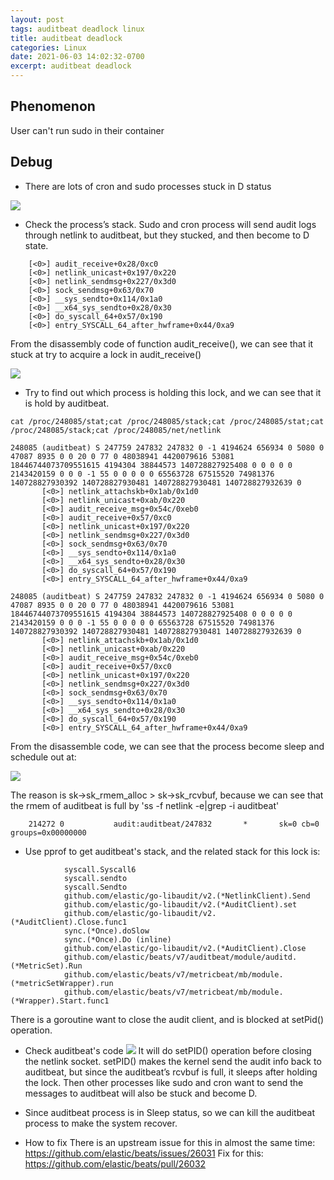 ```yaml
---
layout: post
tags: auditbeat deadlock linux
title: auditbeat deadlock
categories: Linux
date: 2021-06-03 14:02:32-0700
excerpt: auditbeat deadlock
---
```


## Phenomenon
User can't run sudo in their container

## Debug
* There are lots of cron and sudo processes stuck in D status

![](/assets/2021-06-03-auditbeat-deadlock-phenomenon.png)

* Check the process’s stack.  Sudo and cron process will send audit logs through netlink to auditbeat, but they stucked, and then become to D state.

```
    [<0>] audit_receive+0x28/0xc0
    [<0>] netlink_unicast+0x197/0x220
    [<0>] netlink_sendmsg+0x227/0x3d0
    [<0>] sock_sendmsg+0x63/0x70
    [<0>] __sys_sendto+0x114/0x1a0
    [<0>] __x64_sys_sendto+0x28/0x30
    [<0>] do_syscall_64+0x57/0x190
    [<0>] entry_SYSCALL_64_after_hwframe+0x44/0xa9

```

From the disassembly code of function audit_receive(), we can see that it stuck at try to acquire a lock in audit_receive()

![](/assets/2021-06-03-auditbeat-deadlock-audit-receive.png)

* Try to find out which process is holding this lock, and we can see that it is hold by auditbeat.

```
cat /proc/248085/stat;cat /proc/248085/stack;cat /proc/248085/stat;cat /proc/248085/stack;cat /proc/248085/net/netlink

248085 (auditbeat) S 247759 247832 247832 0 -1 4194624 656934 0 5080 0 47087 8935 0 0 20 0 77 0 48038941 4420079616 53081 18446744073709551615 4194304 38844573 140728827925408 0 0 0 0 0 2143420159 0 0 0 -1 55 0 0 0 0 0 65563728 67515520 74981376 140728827930392 140728827930481 140728827930481 140728827932639 0
       [<0>] netlink_attachskb+0x1ab/0x1d0
       [<0>] netlink_unicast+0xab/0x220
       [<0>] audit_receive_msg+0x54c/0xeb0
       [<0>] audit_receive+0x57/0xc0
       [<0>] netlink_unicast+0x197/0x220
       [<0>] netlink_sendmsg+0x227/0x3d0
       [<0>] sock_sendmsg+0x63/0x70
       [<0>] __sys_sendto+0x114/0x1a0
       [<0>] __x64_sys_sendto+0x28/0x30
       [<0>] do_syscall_64+0x57/0x190
       [<0>] entry_SYSCALL_64_after_hwframe+0x44/0xa9

248085 (auditbeat) S 247759 247832 247832 0 -1 4194624 656934 0 5080 0 47087 8935 0 0 20 0 77 0 48038941 4420079616 53081 18446744073709551615 4194304 38844573 140728827925408 0 0 0 0 0 2143420159 0 0 0 -1 55 0 0 0 0 0 65563728 67515520 74981376 140728827930392 140728827930481 140728827930481 140728827932639 0
       [<0>] netlink_attachskb+0x1ab/0x1d0
       [<0>] netlink_unicast+0xab/0x220
       [<0>] audit_receive_msg+0x54c/0xeb0
       [<0>] audit_receive+0x57/0xc0
       [<0>] netlink_unicast+0x197/0x220
       [<0>] netlink_sendmsg+0x227/0x3d0
       [<0>] sock_sendmsg+0x63/0x70
       [<0>] __sys_sendto+0x114/0x1a0
       [<0>] __x64_sys_sendto+0x28/0x30
       [<0>] do_syscall_64+0x57/0x190
       [<0>] entry_SYSCALL_64_after_hwframe+0x44/0xa9

```

From the disassemble code, we can see that the process become sleep and schedule out at:

![](/assets/2021-06-03-auditbeat-deadlock-netlink-attachskb.png)

The reason is sk->sk_rmem_alloc > sk->sk_rcvbuf, because we can see that the rmem of auditbeat is full by 'ss -f netlink -e|grep -i auditbeat'


```
    214272 0           audit:auditbeat/247832       *       sk=0 cb=0 groups=0x00000000
```


* Use pprof to get auditbeat's stack, and the related stack for this lock is:

```
            syscall.Syscall6
            syscall.sendto
            syscall.Sendto
            github.com/elastic/go-libaudit/v2.(*NetlinkClient).Send
            github.com/elastic/go-libaudit/v2.(*AuditClient).set
            github.com/elastic/go-libaudit/v2.(*AuditClient).Close.func1
            sync.(*Once).doSlow
            sync.(*Once).Do (inline)
            github.com/elastic/go-libaudit/v2.(*AuditClient).Close
            github.com/elastic/beats/v7/auditbeat/module/auditd.(*MetricSet).Run
            github.com/elastic/beats/v7/metricbeat/mb/module.(*metricSetWrapper).run
            github.com/elastic/beats/v7/metricbeat/mb/module.(*Wrapper).Start.func1
```

There is a goroutine want to close the audit client, and is blocked at setPid() operation.

* Check auditbeat's code
![](/assets/2021-06-03-auditbeat-deadlock-close.png)
It will do setPID() operation before closing the netlink socket.
setPID() makes the kernel send the audit info back to auditbeat, but since the auditbeat’s rcvbuf is full, it sleeps after holding the lock.
Then other processes like sudo and cron want to send the messages to auditbeat will  also be stuck and become D.

* Since auditbeat process is in Sleep status, so we can kill the auditbeat process to make the system recover.

* How to fix
There is an upstream issue for this in almost the same time: https://github.com/elastic/beats/issues/26031
Fix for this:  https://github.com/elastic/beats/pull/26032
